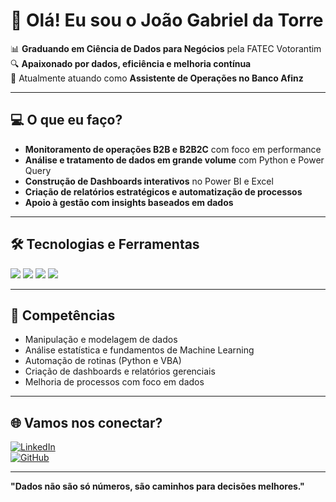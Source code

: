 # 👋 Olá! Eu sou o João Gabriel da Torre

📊 **Graduando em Ciência de Dados para Negócios** pela FATEC Votorantim  
🔍 **Apaixonado por dados, eficiência e melhoria contínua**  
🚀 Atualmente atuando como **Assistente de Operações no Banco Afinz**

---

## 💻 **O que eu faço?**

- **Monitoramento de operações B2B e B2B2C** com foco em performance  
- **Análise e tratamento de dados em grande volume** com Python e Power Query  
- **Construção de Dashboards interativos** no Power BI e Excel  
- **Criação de relatórios estratégicos e automatização de processos**  
- **Apoio à gestão com insights baseados em dados**

---

## 🛠️ **Tecnologias e Ferramentas**

<img src="https://img.shields.io/badge/-Python-3776AB?style=for-the-badge&logo=python&logoColor=white"/> 
<img src="https://img.shields.io/badge/-Excel-217346?style=for-the-badge&logo=microsoft-excel&logoColor=white"/> 
<img src="https://img.shields.io/badge/-Power%20BI-F2C811?style=for-the-badge&logo=powerbi&logoColor=black"/>  
<img src="https://img.shields.io/badge/-SQL-4479A1?style=for-the-badge&logo=postgresql&logoColor=white"/>  

---

## 🎯 **Competências**

- Manipulação e modelagem de dados  
- Análise estatística e fundamentos de Machine Learning  
- Automação de rotinas (Python e VBA)  
- Criação de dashboards e relatórios gerenciais  
- Melhoria de processos com foco em dados  

---

## 🌐 **Vamos nos conectar?**

[![LinkedIn](https://img.shields.io/badge/-LinkedIn-0A66C2?style=for-the-badge&logo=linkedin&logoColor=white)](https://www.linkedin.com/in/joaogabrieltorre)  
[![GitHub](https://img.shields.io/badge/-GitHub-181717?style=for-the-badge&logo=github&logoColor=white)](https://github.com/joao-torre)

---

**"Dados não são só números, são caminhos para decisões melhores."**  
